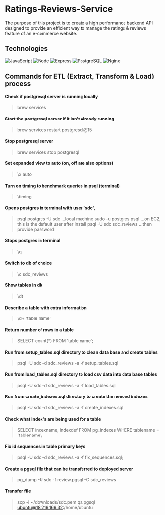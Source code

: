 # Ratings-Reviews-Service

The purpose of this project is to create a high performance backend API
designed to provide an efficient way to manage the ratings & reviews feature of an e-commerce website.

## Technologies
![JavaScript](https://img.shields.io/badge/JavaScript-F7DF1E?style=for-the-badge&logo=javascript&logoColor=black)
![Node](https://img.shields.io/badge/-Node-9ACD32?logo=node.js&logoColor=white&style=for-the-badge)
![Express](https://img.shields.io/badge/-Express-DCDCDC?logo=express&logoColor=black&style=for-the-badge)
![PostgreSQL](https://img.shields.io/badge/PostgreSQL-316192?style=for-the-badge&logo=postgresql&logoColor=white)
![Nginx](https://img.shields.io/badge/-Nginx-white?logo=nginx&logoColor=black&style=for-the-badge)

## Commands for ETL (Extract, Transform & Load) process
#### Check if postgresql server is running locally
> brew services

#### Start the postgresql server if it isn't already running
> brew services restart postgresql@15

#### Stop postgresql server
> brew services stop postgresql

#### Set expanded view to auto (on, off are also options)
> \x auto

#### Turn on timing to benchmark queries in psql (terminal)
> \timing

#### Opens postgres in terminal with user 'sdc',
> psql postgres -U sdc ...local machine
> sudo -u postgres psql ...on EC2, this is the default user after install
> psql -U sdc sdc_reviews ...then provide password

#### Stops postgres in terminal
> \q

#### Switch to db of choice
> \c sdc_reviews

#### Show tables in db
> \dt

#### Describe a table with extra information
> \d+ 'table name'

#### Return number of rows in a table
> SELECT count(*) FROM 'table name';

#### Run from setup_tables.sql directory to clean data base and create tables
> psql -U sdc -d sdc_reviews -a -f setup_tables.sql

#### Run from load_tables.sql directory to load csv data into data base tables
> psql -U sdc -d sdc_reviews -a -f load_tables.sql

#### Run from create_indexes.sql directory to create the needed indexes
> psql -U sdc -d sdc_reviews -a -f create_indexes.sql

#### Check what index's are being used for a table
> SELECT indexname, indexdef FROM pg_indexes WHERE tablename = 'tablename';

#### Fix id sequences in table primary keys
> psql -U sdc -d sdc_reviews -a -f fix_sequences.sql;

#### Create a pgsql file that can be transferred to deployed server
> pg_dump -U sdc -f review.pgsql -C sdc_reviews

#### Transfer file
> scp -i ~/downloads/sdc.pem qa.pgsql ubuntu@18.219.169.32:/home/ubuntu


